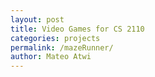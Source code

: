 ```yaml
---
layout: post
title: Video Games for CS 2110
categories: projects
permalink: /mazeRunner/
author: Mateo Atwi
---
```

